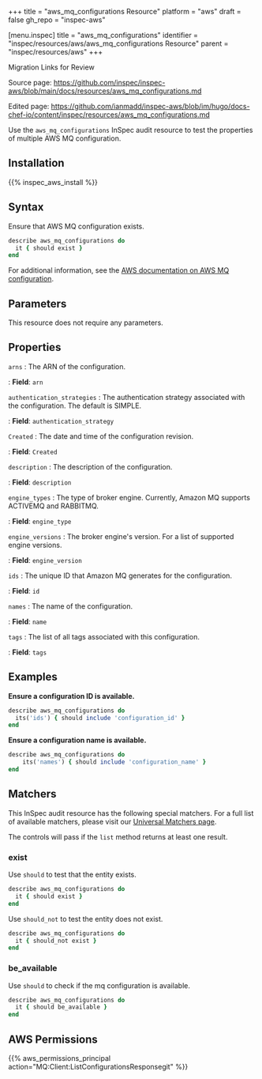 +++
title = "aws_mq_configurations Resource"
platform = "aws"
draft = false
gh_repo = "inspec-aws"

[menu.inspec]
title = "aws_mq_configurations"
identifier = "inspec/resources/aws/aws_mq_configurations Resource"
parent = "inspec/resources/aws"
+++

<div class="admonition-note">
<p class="admonition-note-title">Migration Links for Review</p>
<div class="admonition-note-text">
<p>Source page: <a href="https://github.com/inspec/inspec-aws/blob/main/docs/resources/aws_mq_configurations.md">https://github.com/inspec/inspec-aws/blob/main/docs/resources/aws_mq_configurations.md</a></p>
<p>Edited page: <a href="https://github.com/ianmadd/inspec-aws/blob/im/hugo/docs-chef-io/content/inspec/resources/aws_mq_configurations.md">https://github.com/ianmadd/inspec-aws/blob/im/hugo/docs-chef-io/content/inspec/resources/aws_mq_configurations.md</a></p>
</div>
</div>


Use the `aws_mq_configurations` InSpec audit resource to test the properties of multiple AWS MQ configuration.

## Installation

{{% inspec_aws_install %}}

## Syntax

Ensure that AWS MQ configuration exists.

```ruby
describe aws_mq_configurations do
  it { should exist }
end
```

For additional information, see the [AWS documentation on AWS MQ configuration](https://docs.aws.amazon.com/AWSCloudFormation/latest/UserGuide/aws-resource-amazonmq-configuration.html).

## Parameters

This resource does not require any parameters.

## Properties

`arns`
: The ARN of the configuration.

: **Field**: `arn`

`authentication_strategies`
: The authentication strategy associated with the configuration. The default is SIMPLE.

: **Field**: `authentication_strategy`

`Created`
: The date and time of the configuration revision.

: **Field**: `Created`

`description`
: The description of the configuration.

: **Field**: `description`

`engine_types`
: The type of broker engine. Currently, Amazon MQ supports ACTIVEMQ and RABBITMQ.

: **Field**: `engine_type`

`engine_versions`
: The broker engine's version. For a list of supported engine versions.

: **Field**: `engine_version`

`ids`
: The unique ID that Amazon MQ generates for the configuration.

: **Field**: `id`

`names`
: The name of the configuration.

: **Field**: `name`

`tags`
: The list of all tags associated with this configuration.

: **Field**: `tags`

## Examples

**Ensure a configuration ID is available.**

```ruby
describe aws_mq_configurations do
  its('ids') { should include 'configuration_id' }
end
```

**Ensure a configuration name is available.**

```ruby
describe aws_mq_configurations do
    its('names') { should include 'configuration_name' }
end
```

## Matchers

This InSpec audit resource has the following special matchers. For a full list of available matchers, please visit our [Universal Matchers page](https://www.inspec.io/docs/reference/matchers/).

The controls will pass if the `list` method returns at least one result.

### exist

Use `should` to test that the entity exists.

```ruby
describe aws_mq_configurations do
  it { should exist }
end
```

Use `should_not` to test the entity does not exist.

```ruby
describe aws_mq_configurations do
  it { should_not exist }
end
```

### be_available

Use `should` to check if the mq configuration is available.

```ruby
describe aws_mq_configurations do
  it { should be_available }
end
```

## AWS Permissions

{{% aws_permissions_principal action="MQ:Client:ListConfigurationsResponsegit" %}}

